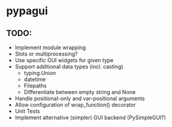 # pypagui

## TODO:
 - Implement module wrapping
 - Slots or multiprocessing?
 - Use specific GUI widgets for given type
 - Support additional data types (incl. casting)
   - typing.Union
   - datetime
   - Filepaths
   - Differentiate between empty string and None
 - Handle positional-only and var-positional arguments
 - Allow configuration of wrap_function() decorator
 - Unit Tests
 - Implement alternative (simpler) GUI backend (PySimpleGUI?) 

